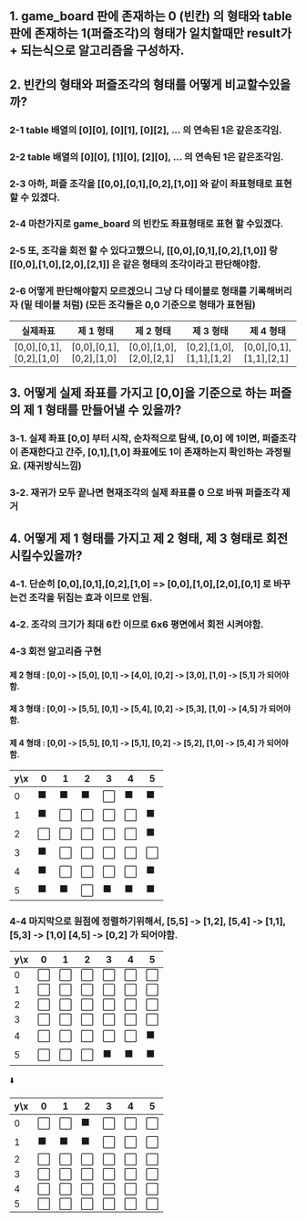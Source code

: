 ## 1. game_board 판에 존재하는 0 (빈칸) 의 형태와 table 판에 존재하는 1(퍼즐조각)의 형태가 일치할때만 result가 + 되는식으로 알고리즘을 구성하자.

## 2. 빈칸의 형태와 퍼즐조각의 형태를 어떻게 비교할수있을까?

### 2-1 table 배열의 [0][0], [0][1], [0][2], ... 의 연속된 1은 같은조각임.

### 2-2 table 배열의 [0][0], [1][0], [2][0], ... 의 연속된 1은 같은조각임.

### 2-3 아하, 퍼즐 조각을 [[0,0],[0,1],[0,2],[1,0]] 와 같이 좌표형태로 표현 할 수 있겠다.

### 2-4 마찬가지로 game_board 의 빈칸도 좌표형태로 표현 할 수있겠다.

### 2-5 또, 조각을 회전 할 수 있다고했으니, [[0,0],[0,1],[0,2],[1,0]] 랑 [[0,0],[1,0],[2,0],[2,1]] 은 같은 형태의 조각이라고 판단해야함.

### 2-6 어떻게 판단해야할지 모르겠으니 그냥 다 테이블로 형태를 기록해버리자 (밑 테이블 처럼) (모든 조각들은 0,0 기준으로 형태가 표현됨)

| 실제좌표                | 제 1 형태               | 제 2 형태               | 제 3 형태               | 제 4 형태               |
| ----------------------- | ----------------------- | ----------------------- | ----------------------- | ----------------------- |
| [0,0],[0,1],[0,2],[1,0] | [0,0],[0,1],[0,2],[1,0] | [0,0],[1,0],[2,0],[2,1] | [0,2],[1,0],[1,1],[1,2] | [0,0],[0,1],[1,1],[2,1] |

## 3. 어떻게 실제 좌표를 가지고 [0,0]을 기준으로 하는 퍼즐의 제 1 형태를 만들어낼 수 있을까?

### 3-1. 실제 좌표 [0,0] 부터 시작, 순차적으로 탐색, [0,0] 에 1이면, 퍼즐조각이 존재한다고 간주, [0,1],[1,0] 좌표에도 1이 존재하는지 확인하는 과정필요. (재귀방식느낌)

### 3-2. 재귀가 모두 끝나면 현재조각의 실제 좌표를 0 으로 바꿔 퍼즐조각 제거

## 4. 어떻게 제 1 형태를 가지고 제 2 형태, 제 3 형태로 회전시킬수있을까?

### 4-1. 단순히 [0,0],[0,1],[0,2],[1,0] => [0,0],[1,0],[2,0],[0,1] 로 바꾸는건 조각을 뒤집는 효과 이므로 안됨.

### 4-2. 조각의 크기가 최대 6칸 이므로 6x6 평면에서 회전 시켜야함.

### 4-3 회전 알고리즘 구현

#### 제 2 형태 : [0,0] -> [5,0], [0,1] -> [4,0], [0,2] -> [3,0], [1,0] -> [5,1] 가 되어야함.

#### 제 3 형태 : [0,0] -> [5,5], [0,1] -> [5,4], [0,2] -> [5,3], [1,0] -> [4,5] 가 되어야함.

#### 제 4 형태 : [0,0] -> [5,5], [0,1] -> [5,1], [0,2] -> [5,2], [1,0] -> [5,4] 가 되어야함.

| y\x | 0   | 1   | 2   | 3   | 4   | 5   |
| --- | --- | --- | --- | --- | --- | --- |
| 0   | ⬛  | ⬛  | ⬛  | ⬜  | ⬛  | ⬛  |
| 1   | ⬛  | ⬜  | ⬜  | ⬜  | ⬜  | ⬛  |
| 2   | ⬜  | ⬜  | ⬜  | ⬜  | ⬜  | ⬛  |
| 3   | ⬛  | ⬜  | ⬜  | ⬜  | ⬜  | ⬜  |
| 4   | ⬛  | ⬜  | ⬜  | ⬜  | ⬜  | ⬛  |
| 5   | ⬛  | ⬛  | ⬜  | ⬛  | ⬛  | ⬛  |

### 4-4 마지막으로 원점에 정렬하기위해서, [5,5] -> [1,2], [5,4] -> [1,1], [5,3] -> [1,0] [4,5] -> [0,2] 가 되어야함.

| y\x | 0   | 1   | 2   | 3   | 4   | 5   |
| --- | --- | --- | --- | --- | --- | --- |
| 0   | ⬜  | ⬜  | ⬜  | ⬜  | ⬜  | ⬜  |
| 1   | ⬜  | ⬜  | ⬜  | ⬜  | ⬜  | ⬜  |
| 2   | ⬜  | ⬜  | ⬜  | ⬜  | ⬜  | ⬜  |
| 3   | ⬜  | ⬜  | ⬜  | ⬜  | ⬜  | ⬜  |
| 4   | ⬜  | ⬜  | ⬜  | ⬜  | ⬜  | ⬛  |
| 5   | ⬜  | ⬜  | ⬜  | ⬛  | ⬛  | ⬛  |

⬇️

| y\x | 0   | 1   | 2   | 3   | 4   | 5   |
| --- | --- | --- | --- | --- | --- | --- |
| 0   | ⬜  | ⬜  | ⬛  | ⬜  | ⬜  | ⬜  |
| 1   | ⬛  | ⬛  | ⬛  | ⬜  | ⬜  | ⬜  |
| 2   | ⬜  | ⬜  | ⬜  | ⬜  | ⬜  | ⬜  |
| 3   | ⬜  | ⬜  | ⬜  | ⬜  | ⬜  | ⬜  |
| 4   | ⬜  | ⬜  | ⬜  | ⬜  | ⬜  | ⬜  |
| 5   | ⬜  | ⬜  | ⬜  | ⬜  | ⬜  | ⬜  |

